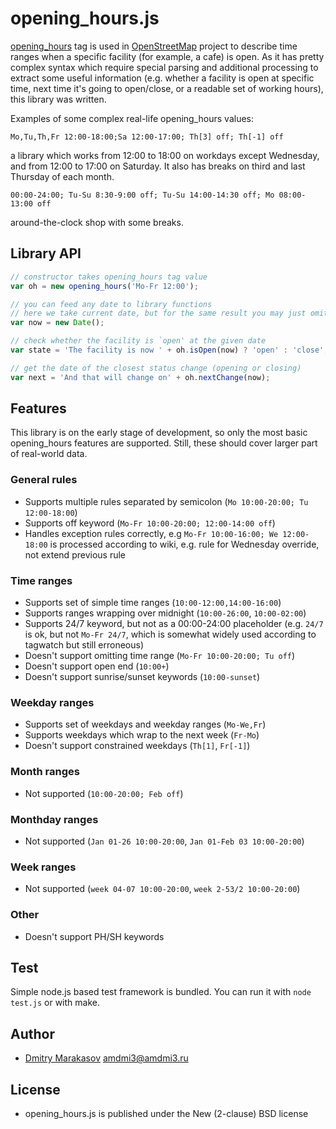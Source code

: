# opening_hours.js #

[opening_hours](http://wiki.openstreetmap.org/wiki/Key:opening_hours) tag is used in [OpenStreetMap](http://openstreetmap.org) project to describe time ranges when a specific facility (for example, a cafe) is open. As it has pretty complex syntax which require special parsing and additional processing to extract some useful information (e.g. whether a facility is open at specific time, next time it's going to open/close, or a readable set of working hours), this library was written.

Examples of some complex real-life opening_hours values:

```
Mo,Tu,Th,Fr 12:00-18:00;Sa 12:00-17:00; Th[3] off; Th[-1] off
```

a library which works from 12:00 to 18:00 on workdays except Wednesday, and from 12:00 to 17:00 on Saturday. It also has breaks on third and last Thursday of each month.

```
00:00-24:00; Tu-Su 8:30-9:00 off; Tu-Su 14:00-14:30 off; Mo 08:00-13:00 off
```

around-the-clock shop with some breaks.

## Library API

```javascript
// constructor takes opening_hours tag value
var oh = new opening_hours('Mo-Fr 12:00');

// you can feed any date to library functions
// here we take current date, but for the same result you may just omit date argument
var now = new Date();

// check whether the facility is `open' at the given date
var state = 'The facility is now ' + oh.isOpen(now) ? 'open' : 'close';

// get the date of the closest status change (opening or closing)
var next = 'And that will change on' + oh.nextChange(now);
```

## Features

This library is on the early stage of development, so only the most basic opening_hours features are supported. Still, these should cover larger part of real-world data.

### General rules ###

* Supports multiple rules separated by semicolon (```Mo 10:00-20:00; Tu 12:00-18:00```)
* Supports off keyword (```Mo-Fr 10:00-20:00; 12:00-14:00 off```)
* Handles exception rules correctly, e.g ```Mo-Fr 10:00-16:00; We 12:00-18:00``` is processed according to wiki, e.g. rule for Wednesday override, not extend previous rule

### Time ranges ###

* Supports set of simple time ranges (```10:00-12:00,14:00-16:00```)
* Supports ranges wrapping over midnight (```10:00-26:00```, ```10:00-02:00```)
* Supports 24/7 keyword, but not as a 00:00-24:00 placeholder (e.g. ```24/7``` is ok, but not ```Mo-Fr 24/7```, which is somewhat widely used according to tagwatch but still erroneous)
* Doesn't support omitting time range (```Mo-Fr 10:00-20:00; Tu off```)
* Doesn't support open end (```10:00+```)
* Doesn't support sunrise/sunset keywords (```10:00-sunset```)

### Weekday ranges ###

* Supports set of weekdays and weekday ranges (```Mo-We,Fr```)
* Supports weekdays which wrap to the next week (```Fr-Mo```)
* Doesn't support constrained weekdays (```Th[1]```, ```Fr[-1]```)

### Month ranges ###

* Not supported (```10:00-20:00; Feb off```)

### Monthday ranges ###

* Not supported (```Jan 01-26 10:00-20:00```, ```Jan 01-Feb 03 10:00-20:00```)

### Week ranges ###

* Not supported (```week 04-07 10:00-20:00```, ```week 2-53/2 10:00-20:00```)

### Other ###

* Doesn't support PH/SH keywords

## Test ##

Simple node.js based test framework is bundled. You can run it with ```node test.js``` or with make.

## Author ##

* [Dmitry Marakasov](https://github.com/rodneyrehm) <amdmi3@amdmi3.ru>

## License ##

* opening_hours.js is published under the New (2-clause) BSD license

